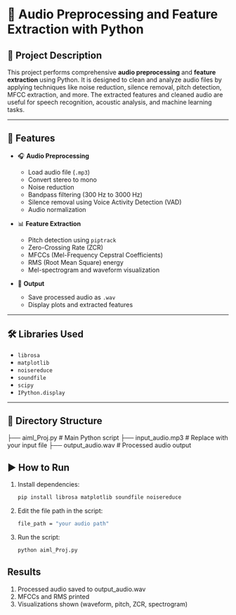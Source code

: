 # 🎼 Audio Preprocessing and Feature Extraction with Python

## 📘 Project Description

This project performs comprehensive **audio preprocessing** and **feature extraction** using Python. It is designed to clean and analyze audio files by applying techniques like noise reduction, silence removal, pitch detection, MFCC extraction, and more. The extracted features and cleaned audio are useful for speech recognition, acoustic analysis, and machine learning tasks.

---

## 🔧 Features

- 🎧 **Audio Preprocessing**
  - Load audio file (`.mp3`)
  - Convert stereo to mono
  - Noise reduction
  - Bandpass filtering (300 Hz to 3000 Hz)
  - Silence removal using Voice Activity Detection (VAD)
  - Audio normalization

- 📊 **Feature Extraction**
  - Pitch detection using `piptrack`
  - Zero-Crossing Rate (ZCR)
  - MFCCs (Mel-Frequency Cepstral Coefficients)
  - RMS (Root Mean Square) energy
  - Mel-spectrogram and waveform visualization

- 💾 **Output**
  - Save processed audio as `.wav`
  - Display plots and extracted features

---

## 🛠 Libraries Used

- `librosa`
- `matplotlib`
- `noisereduce`
- `soundfile`
- `scipy`
- `IPython.display`

---

## 📁 Directory Structure

├── aiml_Proj.py # Main Python script
├── input_audio.mp3 # Replace with your input file
├── output_audio.wav # Processed audio output

## ▶️ How to Run

1. Install dependencies:
   ```bash
   pip install librosa matplotlib soundfile noisereduce
2. Edit the file path in the script:
   ```bash
   file_path = "your audio path"
3. Run the script:
   ```bash
   python aiml_Proj.py
## Results
1. Processed audio saved to output_audio.wav
2. MFCCs and RMS printed
3. Visualizations shown (waveform, pitch, ZCR, spectrogram)



